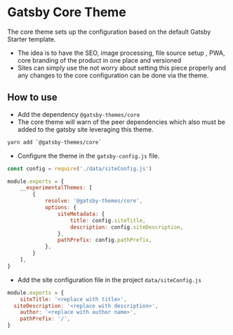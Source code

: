 # Gatsby Core Theme

The core theme sets up the configuration based on the default Gatsby Starter template.

- The idea is to have the SEO, image processing, file source setup , PWA, core branding of the product in one place and versioned
- Sites can simply use the not worry about setting this piece properly and any changes to the core configuration can be done via the theme.

## How to use

- Add the dependency `@gatsby-themes/core`
- The core theme will warn of the peer dependencies which also must be added to the gatsby site leveraging this theme.

```bash
yarn add `@gatsby-themes/core`
```

- Configure the theme in the `gatsby-config.js` file.

```javascript
const config = require('./data/siteConfig.js')

module.exports = {
	__experimentalThemes: [
		{
			resolve: '@gatsby-themes/core',
			options: {
				siteMetadata: {
					title: config.siteTitle,
					description: config.siteDescription,
				},
				pathPrefix: config.pathPrefix,
			},
		}
	],
}
```

- Add the site configuration file in the project `data/siteConfig.js`

```javascript
module.exports = {
	siteTitle: '<replace with title>',
  siteDescription: '<replace with description>',
	author: '<replace with author name>',
	pathPrefix: '/',
}

```
